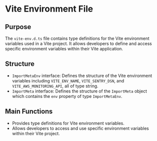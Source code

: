 # Vite Environment File

## Purpose
The `vite-env.d.ts` file contains type definitions for the Vite environment variables used in a Vite project. It allows developers to define and access specific environment variables within their Vite application.

## Structure
- `ImportMetaEnv` interface: Defines the structure of the Vite environment variables including `VITE_ENV_NAME`, `VITE_SENTRY_DSN`, and `VITE_AWS_MONITORING_API`, all of type string.
- `ImportMeta` interface: Defines the structure of the `ImportMeta` object which contains the `env` property of type `ImportMetaEnv`.

## Main Functions
- Provides type definitions for Vite environment variables.
- Allows developers to access and use specific environment variables within their Vite project.